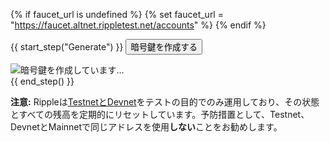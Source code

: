 {% if faucet_url is undefined %}
  {% set faucet_url = "https://faucet.altnet.rippletest.net/accounts" %}
{% endif %}

{{ start_step("Generate") }}
<button id="generate-creds-button" class="btn btn-primary">暗号鍵を作成する</button>
<div id="loader-generate" class="loader collapse"><img class="throbber" src="assets/img/xrp-loader-96.png">暗号鍵を作成しています…</div>
<div id='address'></div>
<div id='secret'></div>
<div id='balance'></div>
<div id="populate-creds-status"></div>
{{ end_step() }}
<script type="application/javascript">
$(document).ready( () => {

  $("#generate-creds-button").click( () => {
    // Wipe existing results
    $("#address").html("")
    $("#secret").html("")
    $("#balance").html("")
    $("#populate-creds-status").html("")

    $("#loader-generate").show()

    $.ajax({
      url: "{{faucet_url}}",
      type: 'POST',
      dataType: 'json',
      success: function(data) {
        $("#loader-generate").hide()
        $("#address").hide().html("<strong>アドレス:</strong> " +
          '<span id="use-address">' +
          data.account.address
          + "</span>").show()
        $("#secret").hide().html('<strong>シード:</strong> ' +
          '<span id="use-secret">' +
          data.account.secret +
          "</span>").show()
        $("#balance").hide().html('<strong>残高:</strong> ' +
          Number(data.balance).toLocaleString('en') +
          ' XRP').show()

        // Automatically populate examples with these credentials...
        // Set sender address
        $("code span:contains('"+EXAMPLE_ADDR+"')").each( function() {
          let eltext = $(this).text()
          $(this).text( eltext.replace(EXAMPLE_ADDR, data.account.address) )
        })

        // Set sender secret
        $("code span:contains('"+EXAMPLE_SECRET+"')").each( function() {
          let eltext = $(this).text()
          $(this).text( eltext.replace(EXAMPLE_SECRET, data.account.secret) )
        })

        $("#populate-creds-status").text("このページの例にこのアドレスとシードを入力しました。")

        complete_step("Generate")

      },
      error: function() {
        $("#loader-generate").hide();
        $("#populate-creds-status").html(
          `<p class="devportal-callout warning"><strong>エラー:</strong>
          テストネットワークFaucetにエラーが発生しました。もう一度試してください。`);
      }
    })
  })

  const EXAMPLE_ADDR = "rPT1Sjq2YGrBMTttX4GZHjKu9dyfzbpAYe"
  const EXAMPLE_SECRET = "s████████████████████████████"

})
</script>

**注意:** Rippleは[TestnetとDevnet](parallel-networks.html)をテストの目的でのみ運用しており、その状態とすべての残高を定期的にリセットしています。予防措置として、Testnet、DevnetとMainnetで同じアドレスを使用**しない**ことをお勧めします。
